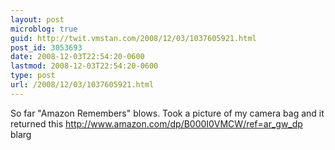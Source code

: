 ```yaml
---
layout: post
microblog: true
guid: http://twit.vmstan.com/2008/12/03/1037605921.html
post_id: 3053693
date: 2008-12-03T22:54:20-0600
lastmod: 2008-12-03T22:54:20-0600
type: post
url: /2008/12/03/1037605921.html
---
```

So far "Amazon Remembers" blows. Took a picture of my camera bag and it returned this http://www.amazon.com/dp/B000I0VMCW/ref=ar_gw_dp blarg
